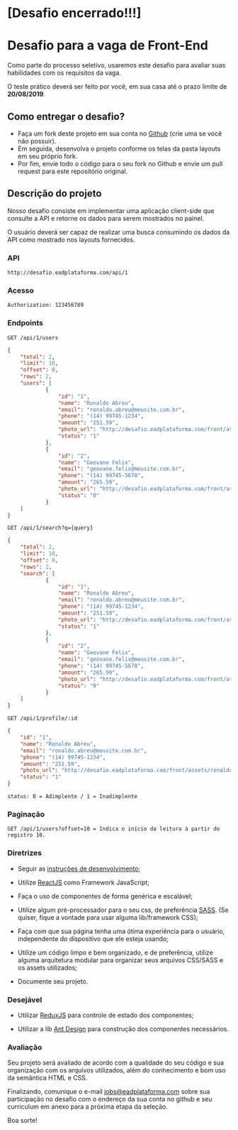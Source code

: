# [Desafio encerrado!!!]

# Desafio para a vaga de Front-End

Como parte do processo seletivo, usaremos este desafio para avaliar suas habilidades com os requisitos da vaga. 

O teste prático deverá ser feito por você, em sua casa até o prazo limite de **20/08/2019**.

## Como entregar o desafio?

 - Faça um fork deste projeto em sua conta no [Github](https://github.com/join) (crie uma se você não possuir). 
 - Em seguida, desenvolva o projeto conforme os telas da pasta layouts em seu próprio fork. 
 - Por fim, envie todo o código para o seu fork no Github e envie um pull request para este repositório original.

## Descrição do projeto

Nosso desafio consiste em implementar uma aplicação client-side que consulte a API e retorne os dados para serem mostrados no painel.

O usuário deverá ser capaz de realizar uma busca consumindo os dados da API como mostrado nos layouts fornecidos.

### API
```url
http://desafio.eadplataforma.com/api/1
```
### Acesso
```
Authorization: 123456789
```
### Endpoints
```
GET /api/1/users
```
```json
{
    "total": 2,
    "limit": 10,
    "offset": 0,
    "rows": 2,
    "users": [
	        {
	            "id": "1",
	            "name": "Ronaldo Abreu",
	            "email": "ronaldo.abreu@meusite.com.br",
	            "phone": "(14) 99745-1234",
	            "amount": "251.59",
	            "photo_url": "http://desafio.eadplataforma.com/front/assets/ronaldo.jpg",
	            "status": "1"
	        },
	        {
	            "id": "2",
	            "name": "Geovane Felix",
	            "email": "geovane.felix@meusite.com.br",
	            "phone": "(14) 99745-5678",
	            "amount": "265.59",
	            "photo_url": "http://desafio.eadplataforma.com/front/assets/geovane.jpg",
	            "status": "0"
	        }
	]
}
```
```
GET /api/1/search?q={query}
```
```json
{
    "total": 2,
    "limit": 10,
    "offset": 0,
    "rows": 2,
    "search": [
	        {
	            "id": "1",
	            "name": "Ronaldo Abreu",
	            "email": "ronaldo.abreu@meusite.com.br",
	            "phone": "(14) 99745-1234",
	            "amount": "251.59",
	            "photo_url": "http://desafio.eadplataforma.com/front/assets/ronaldo.jpg",
	            "status": "1"
	        },
	        {
	            "id": "2",
	            "name": "Geovane Felix",
	            "email": "geovane.felix@meusite.com.br",
	            "phone": "(14) 99745-5678",
	            "amount": "265.59",
	            "photo_url": "http://desafio.eadplataforma.com/front/assets/geovane.jpg",
	            "status": "0"
	        }
	]
}
```
```
GET /api/1/profile/:id
```
```json
{
    "id": "1",
    "name": "Ronaldo Abreu",
    "email": "ronaldo.abreu@meusite.com.br",
    "phone": "(14) 99745-1234",
    "amount": "251.59",
    "photo_url": "http://desafio.eadplataforma.com/front/assets/ronaldo.jpg",
    "status": "1"
}
```
```
status: 0 = Adimplente / 1 = Inadimplente
```

### Paginação
```
GET /api/1/users?offset=10 = Indica o início da leitura à partir do registro 10.
```

### Diretrizes
- Seguir as [instruções de desenvolvimento](https://github.com/eadplataforma/desafio/blob/master/layouts/instrucoes.txt);

- Utilize [ReactJS](https://reactjs.org/) como Framework JavaScript;

- Faça o uso de componentes de forma genérica e escalável;

- Utilize algum pré-processador para o seu css, de preferência [SASS](https://sass-lang.com/). (Se quiser, fique a vontade para usar alguma lib/framework CSS);

- Faça com que sua página tenha uma ótima experiência para o usuário, independente do dispositivo que ele esteja usando;

- Utilize um código limpo e bem organizado, e de preferência, utilize alguma arquitetura modular para organizar seus arquivos CSS/SASS e os assets utilizados;

- Documente seu projeto.

### Desejável
- Utilizar [ReduxJS](https://redux.js.org/) para controle de estado dos componentes;

- Utilizar a lib [Ant Design](https://ant.design) para construção dos componentes necessários.
  
### Avaliação

Seu projeto será avaliado de acordo com a qualidade do seu código e sua organização com os arquivos utilizados, além do conhecimento e bom uso da semântica HTML e CSS.

Finalizando, comunique o e-mail jobs@eadplataforma.com sobre sua participação no desafio com o endereço da sua conta no github e seu curriculum em anexo para a próxima etapa da seleção.

Boa sorte!
